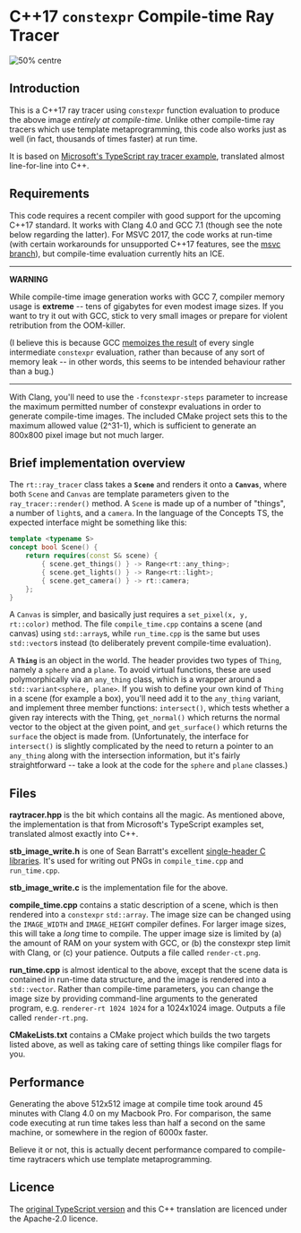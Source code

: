 
# C++17 `constexpr` Compile-time Ray Tracer #

![50% centre](./output512x512.png)

## Introduction ##

This is a C++17 ray tracer using `constexpr` function evaluation to produce the above image *entirely at compile-time*. Unlike other compile-time ray tracers which use template metaprogramming, this code also works just as well (in fact, thousands of times faster) at run time.

It is based on [Microsoft's TypeScript ray tracer example](https://github.com/Microsoft/TypeScriptSamples/tree/master/raytracer), translated almost line-for-line into C++.

## Requirements ##

This code requires a recent compiler with good support for the upcoming C++17 standard. It works with Clang 4.0 and GCC 7.1 (though see the note below regarding the latter). For MSVC 2017, the code works at run-time (with certain workarounds for unsupported C++17 features, see the [msvc branch](https://github.com/tcbrindle/raytracer.hpp/tree/msvc)), but compile-time evaluation currently hits an ICE.

---

**WARNING**

While compile-time image generation works with GCC 7, compiler memory usage is **extreme** -- tens of gigabytes for even modest image sizes. If you want to try it out with GCC, stick to very small images or prepare for violent retribution from the OOM-killer.

(I believe this is because GCC [memoizes the result](https://gcc.gnu.org/ml/gcc-patches/2009-11/msg01504.html) of every single intermediate `constexpr` evaluation, rather than because of any sort of memory leak -- in other words, this seems to be intended behaviour rather than a bug.)

---

With Clang, you'll need to use the `-fconstexpr-steps` parameter to increase the maximum permitted number of constexpr evaluations in order to generate compile-time images. The included CMake project sets this to the maximum allowed value (2^31-1), which is sufficient to generate an 800x800 pixel image but not much larger.

## Brief implementation overview ##

The `rt::ray_tracer` class takes a **`Scene`** and renders it onto a **`Canvas`**, where both `Scene` and `Canvas` are template parameters given to the `ray_tracer::render()` method. A `Scene` is made up of a number of "things", a number of `light`s, and a `camera`. In the language of the Concepts TS, the expected interface might be something like this:

```cpp
template <typename S>
concept bool Scene() {
    return requires(const S& scene) {
        { scene.get_things() } -> Range<rt::any_thing>;
        { scene.get_lights() } -> Range<rt::light>;
        { scene.get_camera() } -> rt::camera;
    };
}
```

A `Canvas` is simpler, and basically just requires a `set_pixel(x, y, rt::color)` method. The file `compile_time.cpp` contains a scene (and canvas) using `std::array`s, while `run_time.cpp` is the same but uses `std::vector`s instead (to deliberately prevent compile-time evaluation).

A **`Thing`** is an object in the world. The header provides two types of `Thing`, namely a `sphere` and a `plane`. To avoid virtual functions, these are used polymorphically via an `any_thing` class, which is a wrapper around a `std::variant<sphere, plane>`. If you wish to define your own kind of `Thing` in a scene (for example a box), you'll need add it to the `any_thing` variant, and implement three member functions: `intersect()`, which tests whether a given ray interects with the Thing, `get_normal()` which returns the normal vector to the object at the given point, and `get_surface()` which returns the `surface` the object is made from. (Unfortunately, the interface for `intersect()` is slightly complicated by the need to return a pointer to an `any_thing` along with the intersection information, but it's fairly straightforward -- take a look at the code for the `sphere` and `plane` classes.)

## Files ##

**raytracer.hpp** is the bit which contains all the magic. As mentioned above, the implementation is that from Microsoft's TypeScript examples set, translated almost exactly into C++.

**stb_image_write.h** is one of Sean Barratt's excellent [single-header C libraries](https://github.com/nothings/stb). It's used for writing out PNGs in `compile_time.cpp` and `run_time.cpp`.

**stb_image_write.c** is the implementation file for the above.

**compile_time.cpp** contains a static description of a scene, which is then rendered into a `constexpr` `std::array`. The image size can be changed using the `IMAGE_WIDTH` and `IMAGE_HEIGHT` compiler defines. For larger image sizes, this will take a *long* time to compile. The upper image size is limited by (a) the amount of RAM on your system with GCC, or (b) the constexpr step limit with Clang, or (c) your patience. Outputs a file called `render-ct.png`.
 
 **run_time.cpp** is almost identical to the above, except that the scene data is contained in run-time data structure,
and the image is rendered into a `std::vector`. Rather than compile-time parameters, you can change the image size by providing command-line arguments to the generated program, e.g. `renderer-rt 1024 1024` for a 1024x1024 image. Outputs a file called `render-rt.png`.

**CMakeLists.txt** contains a CMake project which builds the two targets listed above, as well as taking care of setting things like compiler flags for you.

## Performance ##

Generating the above 512x512 image at compile time took around 45 minutes with Clang 4.0 on my Macbook Pro. For comparison, the same code executing at run time takes less than half a second on the same machine, or somewhere in the region  of 6000x faster.

Believe it or not, this is actually decent performance compared to compile-time raytracers which use template metaprogramming.

## Licence ##

The [original TypeScript version](https://github.com/Microsoft/TypeScriptSamples/issues/143) and this C++ translation are licenced under the Apache-2.0 licence.
